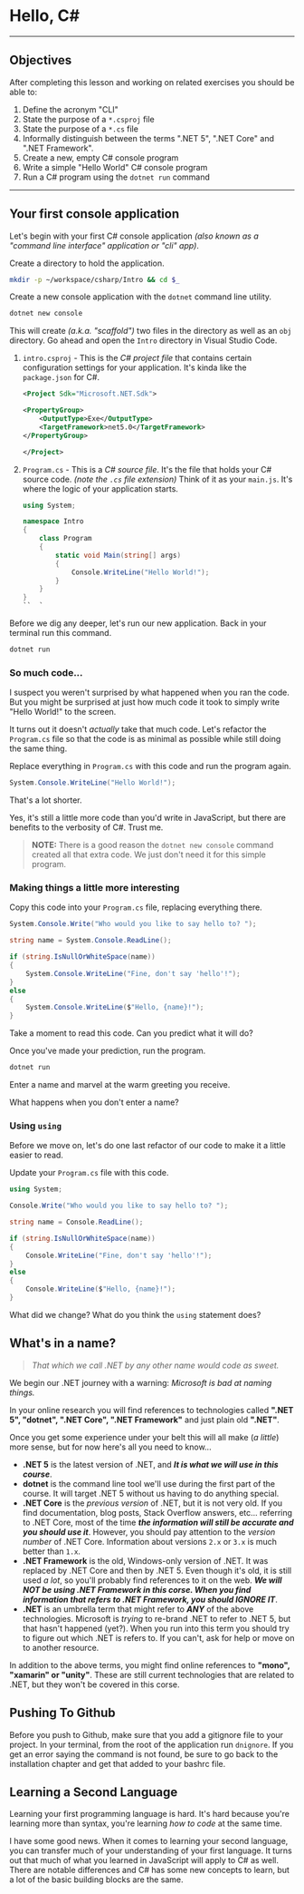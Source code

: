 # Hello, C#

---

## Objectives

After completing this lesson and working on related exercises you should be able to:

1. Define the acronym "CLI"
1. State the purpose of a `*.csproj` file
1. State the purpose of a `*.cs` file
1. Informally distinguish between the terms ".NET 5", ".NET Core" and ".NET Framework".
1. Create a new, empty C# console program
1. Write a simple "Hello World" C# console program
1. Run a C# program using the `dotnet run` command

---

## Your first console application

Let's begin with your first C# console application _(also known as a "command line interface" application or "cli" app)_.

Create a directory to hold the application.

```sh
mkdir -p ~/workspace/csharp/Intro && cd $_
```

Create a new console application with the `dotnet` command line utility.

```sh
dotnet new console
```

This will create _(a.k.a. "scaffold")_ two files in the directory as well as an `obj` directory. Go ahead and open the `Intro` directory in Visual Studio Code.

1. `intro.csproj` - This is the _C# project file_ that contains certain configuration settings for your application. It's kinda like the `package.json` for C#.

    ```xml
    <Project Sdk="Microsoft.NET.Sdk">

    <PropertyGroup>
        <OutputType>Exe</OutputType>
        <TargetFramework>net5.0</TargetFramework>
    </PropertyGroup>

    </Project>
    ```

1. `Program.cs` - This is a _C# source file_. It's the file that holds your C# source code. _(note the `.cs` file extension)_ Think of it as your `main.js`. It's where the logic of your application starts.

    ```cs
    using System;

    namespace Intro
    {
        class Program
        {
            static void Main(string[] args)
            {
                Console.WriteLine("Hello World!");
            }
        }
    }
    ``  `

Before we dig any deeper, let's run our new application. Back in your terminal run this command.

```sh
dotnet run
```

### So much code...

I suspect you weren't surprised by what happened when you ran the code. But you might be surprised at just how much code it took to simply write "Hello World!" to the screen.

It turns out it doesn't _actually_ take that much code. Let's refactor the `Program.cs` file so that the code is as minimal as possible while still doing the same thing.

Replace everything in `Program.cs` with this code and run the program again.

```cs
System.Console.WriteLine("Hello World!");
```

That's a lot shorter.

Yes, it's still a little more code than you'd write in JavaScript, but there are benefits to the verbosity of C#. Trust me.

> **NOTE:** There is a good reason the `dotnet new console` command created all that extra code. We just don't need it for this simple program.

### Making things a little more interesting

Copy this code into your `Program.cs` file, replacing everything there.

```cs
System.Console.Write("Who would you like to say hello to? ");

string name = System.Console.ReadLine();

if (string.IsNullOrWhiteSpace(name))
{
    System.Console.WriteLine("Fine, don't say 'hello'!");
}
else
{
    System.Console.WriteLine($"Hello, {name}!");
}
```

Take a moment to read this code. Can you predict what it will do?

Once you've made your prediction, run the program.

```sh
dotnet run
```

Enter a name and marvel at the warm greeting you receive.

What happens when you don't enter a name?

### Using `using`

Before we move on, let's do one last refactor of our code to make it a little easier to read.

Update your `Program.cs` file with this code.

```cs
using System;

Console.Write("Who would you like to say hello to? ");

string name = Console.ReadLine();

if (string.IsNullOrWhiteSpace(name))
{
    Console.WriteLine("Fine, don't say 'hello'!");
}
else
{
    Console.WriteLine($"Hello, {name}!");
}
```

What did we change? What do you think the `using` statement does?

## What's in a name? 

> _That which we call .NET by any other name would code as sweet._

We begin our .NET journey with a warning: _Microsoft is bad at naming things._

In your online research you will find references to technologies called **".NET 5", "dotnet", ".NET Core", ".NET Framework"** and just plain old **".NET"**.

Once you get some experience under your belt this will all make (_a little_) more sense, but for now here's all you need to know...

* **.NET 5** is the latest version of .NET, and _**It is what we will use in this course**_.
* **dotnet** is the command line tool we'll use during the first part of the course. It will target .NET 5 without us having to do anything special.
* **.NET Core** is the _previous version_ of .NET, but it is not very old. If you find documentation, blog posts, Stack Overflow answers, etc... referring to .NET Core, most of the time _**the information will still be accurate and you should use it**_. However, you should pay attention to the _version number_ of .NET Core. Information about versions `2.x` or `3.x` is much better than `1.x`.
* **.NET Framework** is the old, Windows-only version of .NET. It was replaced by .NET Core and then by .NET 5. Even though it's old, it is still used _a lot_, so you'll probably find references to it on the web. _**We will NOT be using .NET Framework in this corse. When you find information that refers to .NET Framework, you should IGNORE IT**_.
* **.NET** is an umbrella term that might refer to _**ANY**_ of the above technologies. Microsoft is _trying_ to re-brand .NET to refer to .NET 5, but that hasn't happened (yet?). When you run into this term you should try to figure out which .NET is refers to. If you can't, ask for help or move on to another resource.
 
In addition to the above terms, you might find online references to **"mono", "xamarin" or "unity"**. These are still current technologies that are related to .NET, but they won't be covered in this corse.

## Pushing To Github

Before you push to Github, make sure that you add a gitignore file to your project. In your terminal, from the root of the application run `dnignore`. If you get an error saying the command is not found, be sure to go back to the installation chapter and get that added to your bashrc file.

## Learning a Second Language

Learning your first programming language is hard. It's hard because you're learning more than syntax, you're learning _how to code_ at the same time.

I have some good news. When it comes to learning your second language, you can transfer much of your understanding of your first language. It turns out that much of what you learned in JavaScript will apply to C# as well. There are notable differences and C# has some new concepts to learn, but a lot of the basic building blocks are the same.

